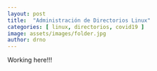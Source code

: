 ```yaml
---
layout: post
title:  "Administración de Directorios Linux"
categories: [ linux, directorios, covid19 ]
image: assets/images/folder.jpg
author: drno
---
```



Working here!!!